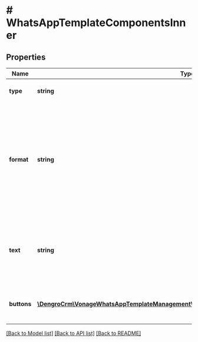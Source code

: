 # # WhatsAppTemplateComponentsInner

## Properties

Name | Type | Description | Notes
------------ | ------------- | ------------- | -------------
**type** | **string** | The type of template component. | [optional]
**format** | **string** | The format of the template component. Where &#x60;type&#x60; is &#x60;HEADER&#x60; can be &#x60;TEXT&#x60;, &#x60;IMAGE&#x60;, &#x60;DOCUMENT&#x60;, or &#x60;VIDEO&#x60;. Where type is &#x60;BODY&#x60; or &#x60;FOOTER&#x60;, must be &#x60;TEXT&#x60;. | [optional]
**text** | **string** | The text to be displayed in this template component. EIther &#x60;plain text&#x60; or &#x60;text with placeholders {{1}}&#x60;. | [optional]
**buttons** | [**\DengroCrm\VonageWhatsAppTemplateManagement\Model\TemplateComponentButtonsButtonsInner[]**](TemplateComponentButtonsButtonsInner.md) | An array of objects representing button components. | [optional]

[[Back to Model list]](../../README.md#models) [[Back to API list]](../../README.md#endpoints) [[Back to README]](../../README.md)
